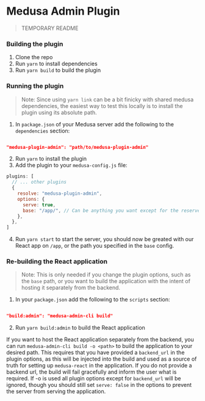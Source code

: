 # Medusa Admin Plugin

> TEMPORARY README

### **Building the plugin**

1. Clone the repo
2. Run `yarn` to install dependencies
3. Run `yarn build` to build the plugin

### **Running the plugin**

> Note: Since using `yarn link` can be a bit finicky with shared medusa dependencies, the easiest way to test this locally is to install the plugin using its absolute path.

1. In `package.json` of your Medusa server add the following to the `dependencies` section:

```json

"medusa-plugin-admin": "path/to/medusa-plugin-admin"

```

2. Run `yarn` to install the plugin
3. Add the plugin to your `medusa-config.js` file:

```js
plugins: [
  // ... other plugins
  {
    resolve: "medusa-plugin-admin",
    options: {
      serve: true,
      base: "/app/", // Can be anything you want except for the reserved paths '/admin', '/store', '/'. Can be omitted, and will then default to '/app/'.
    },
  },
]
```

4. Run `yarn start` to start the server, you should now be greated with our React app on `/app`, or the path you specified in the `base` config.

### **Re-building the React application**

> Note: This is only needed if you change the plugin options, such as the `base` path, or you want to build the application with the intent of hosting it separately from the backend.

1. In your `package.json` add the following to the `scripts` section:

```json

"build:admin": "medusa-admin-cli build"

```

2. Run `yarn build:admin` to build the React application

If you want to host the React application separately from the backend, you can run `medusa-admin-cli build -o <path>` to build the application to your desired path. This requires that you have provided a `backend_url` in the plugin options, as this will be injected into the build and used as a source of truth for setting up `medusa-react` in the application. If you do not provide a backend url, the build will fail gracefully and inform the user what is required. If -o is used all plugin options except for `backend_url` will be ignored, though you should still set `serve: false` in the options to prevent the server from serving the application.
